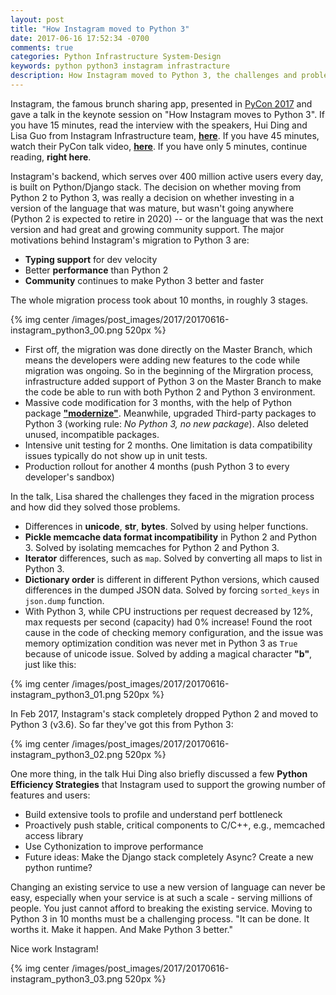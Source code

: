 ```yaml
---
layout: post
title: "How Instagram moved to Python 3"
date: 2017-06-16 17:52:34 -0700
comments: true
categories: Python Infrastructure System-Design
keywords: python python3 instagram infrastracture
description: How Instagram moved to Python 3, the challenges and problem solved when migrating to Python 3
---
```


Instagram, the famous brunch sharing app, presented in [PyCon 2017](https://us.pycon.org/2017/) and gave a talk in the keynote session on "How Instagram moves to Python 3". If you have 15 minutes, read the interview with the speakers, Hui Ding and Lisa Guo from Instagram Infrastructure team, [**here**](https://thenewstack.io/instagram-makes-smooth-move-python-3/]). If you have 45 minutes, watch their PyCon talk video, [**here**](https://www.youtube.com/watch?v=66XoCk79kjM). If you have only 5 minutes, continue reading, **right here**.

Instagram's backend, which serves over 400 million active users every day, is built on Python/Django stack. The decision on whether moving from Python 2 to Python 3, was really a decision on whether investing in a version of the language that was mature, but wasn't going anywhere (Python 2 is expected to retire in 2020) -- or the language that was the next version and had great and growing community support. The major motivations behind Instagram's migration to Python 3 are:

- **Typing support** for dev velocity
- Better **performance** than Python 2
- **Community** continues to make Python 3 better and faster

The whole migration process took about 10 months, in roughly 3 stages.

{% img center /images/post_images/2017/20170616-instagram_python3_00.png 520px %}

- First off, the migration was done directly on the Master Branch, which means the developers were adding new features to the code while migration was ongoing. So in the beginning of the Mirgration process, infrastructure added support of Python 3 on the Master Branch to make the code be able to run with both Python 2 and Python 3 environment. 
- Massive code modification for 3 months, with the help of Python package [**"modernize"**](https://pypi.python.org/pypi/modernize). Meanwhile, upgraded Third-party packages to Python 3 (working rule: *No Python 3, no new package*). Also deleted unused, incompatible packages.
- Intensive unit testing for 2 months. One limitation is data compatibility issues typically do not show up in unit tests.
- Production rollout for another 4 months (push Python 3 to every developer's sandbox)

In the talk, Lisa shared the challenges they faced in the migration process and how did they solved those problems.

- Differences in **unicode**, **str**, **bytes**. Solved by using helper functions.
- **Pickle memcache data format incompatibility** in Python 2 and Python 3. Solved by isolating memcaches for Python 2 and Python 3.
- **Iterator** differences, such as ```map```. Solved by converting all maps to list in Python 3.
- **Dictionary order** is different in different Python versions, which caused differences in the dumped JSON data. Solved by forcing ```sorted_keys``` in ```json.dump``` function.
- With Python 3, while CPU instructions per request decreased by 12%, max requests per second (capacity) had 0% increase! Found the root cause in the code of checking memory configuration, and the issue was memory optimization condition was never met in Python 3 as ```True``` because of unicode issue. Solved by adding a magical character **"b"**, just like this:

{% img center /images/post_images/2017/20170616-instagram_python3_01.png 520px %}

In Feb 2017, Instagram's stack completely dropped Python 2 and moved to Python 3 (v3.6). So far they've got this from Python 3:

{% img center /images/post_images/2017/20170616-instagram_python3_02.png 520px %}

One more thing, in the talk Hui Ding also briefly discussed a few **Python Efficiency Strategies** that Instagram used to support the growing number of features and users:

- Build extensive tools to profile and understand perf bottleneck
- Proactively push stable, critical components to C/C++, e.g., memcached access library
- Use Cythonization to improve performance
- Future ideas: Make the Django stack completely Async? Create a new python runtime?

Changing an existing service to use a new version of language can never be easy, especially when your service is at such a scale - serving millions of people. You just cannot afford to breaking the existing service. Moving to Python 3 in 10 months must be a challenging process. "It can be done. It worths it. Make it happen. And Make Python 3 better."

Nice work Instagram!

{% img center /images/post_images/2017/20170616-instagram_python3_03.png 520px %}
